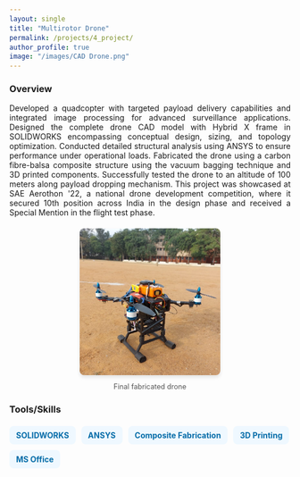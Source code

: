 ```yaml
---
layout: single
title: "Multirotor Drone"
permalink: /projects/4_project/
author_profile: true
image: "/images/CAD Drone.png"
---
```


### Overview
<div style="text-align: justify;">
Developed a quadcopter with targeted payload delivery capabilities and integrated image processing for advanced surveillance applications. Designed the complete drone CAD model with Hybrid X frame in SOLIDWORKS encompassing conceptual design, sizing, and topology optimization. Conducted detailed structural analysis using ANSYS to ensure performance under operational loads. Fabricated the drone using a carbon fibre-balsa composite structure using the vacuum bagging technique and 3D printed components. Successfully tested the drone to an altitude of 100 meters along payload dropping mechanism. This project was showcased at SAE Aerothon '22, a national drone development competition, where it secured 10th position across India in the design phase and received a Special Mention in the flight test phase.


<div style="text-align: center; margin: 20px 0;">
  <img src="/images/FinalDrone.jpeg" alt="Drone" style="max-width: 50%; border-radius: 8px; box-shadow: 0 4px 6px rgba(0, 0, 0, 0.1);">
  <p style="font-size: 0.9em; color: #555; margin-top: 10px;">
    Final fabricated drone
  </p>
</div>

<h3>Tools/Skills</h3>
<div style="display: flex; flex-wrap: wrap; gap: 10px; margin-top: 20px;">
  <span style="background-color:rgb(239, 248, 255); color: rgb(5, 108, 168); font-size: 14px; font-weight: bold; padding: 8px 12px; border-radius: 8px;">SOLIDWORKS</span>
  <span style="background-color:rgb(239, 248, 255); color: rgb(5, 108, 168); font-size: 14px; font-weight: bold; padding: 8px 12px; border-radius: 8px;">ANSYS</span>
  <span style="background-color:rgb(239, 248, 255); color: rgb(5, 108, 168); font-size: 14px; font-weight: bold; padding: 8px 12px; border-radius: 8px;">Composite Fabrication</span>
  <span style="background-color:rgb(239, 248, 255); color: rgb(5, 108, 168); font-size: 14px; font-weight: bold; padding: 8px 12px; border-radius: 8px;">3D Printing</span>
  <span style="background-color:rgb(239, 248, 255); color: rgb(5, 108, 168); font-size: 14px; font-weight: bold; padding: 8px 12px; border-radius: 8px;">MS Office</span>
</div>


